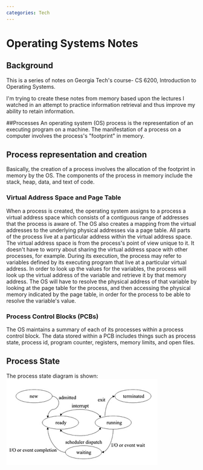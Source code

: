 ```yaml
---
categories: Tech
---
```

# Operating Systems Notes

## Background

This is a series of notes on Georgia Tech's course- CS 6200, Introduction to Operating Systems.

I'm trying to create these notes from memory based upon the lectures I watched in an attempt to practice information retrieval and thus improve my ability to retain information.

##Processes
An operating system (OS) process is the representation of an executing program on a machine.  The manifestation of a process on a computer involves the process's "footprint" in memory.  

## Process representation and creation
Basically, the creation of a process involves the allocation of the footprint in memory by the OS.  The components of the process in memory include the stack, heap, data, and text of code.  

### Virtual Address Space and Page Table
When a process is created, the operating system assigns to a process a virtual address space which consists of a contiguous range of addresses that the process is aware of. The OS also creates a mapping from the virtual addresses to the underlying physical addresses via a page table.  All parts of the process live at a particular address within the virtual address space.  The virtual address space is from the process's point of view unique to it.  It doesn't have to worry about sharing the virtual address space with other processes, for example. During its execution, the process may refer to variables defined by its executing program that live at a particular virtual address.  In order to look up the values for the variables, the process will look up the virtual address of the variable and retrieve it by that memory address. The OS will have to resolve the physical address of that variable by looking at the page table for the process, and then accessing the physical memory indicated by the page table, in order for the process to be able to resolve the variable's value.

### Process Control Blocks (PCBs)
The OS maintains a summary of each of its processes within a process control block.  The data stored within a PCB includes things such as process state, process id, program counter, registers, memory limits, and open files.

## Process State
The process state diagram is shown: 
![alt text](https://github.com/carrpet/carrpet.github.io/blob/main/assets/img/diagram-of-process-state.jpg "Process State Diagram")
